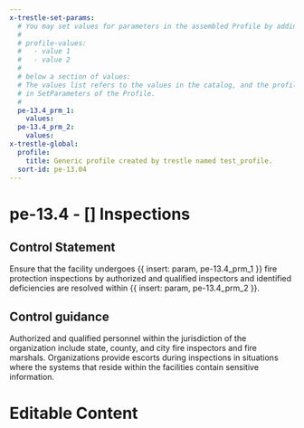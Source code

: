 ```yaml
---
x-trestle-set-params:
  # You may set values for parameters in the assembled Profile by adding
  #
  # profile-values:
  #   - value 1
  #   - value 2
  #
  # below a section of values:
  # The values list refers to the values in the catalog, and the profile-values represent values
  # in SetParameters of the Profile.
  #
  pe-13.4_prm_1:
    values:
  pe-13.4_prm_2:
    values:
x-trestle-global:
  profile:
    title: Generic profile created by trestle named test_profile.
  sort-id: pe-13.04
---
```


# pe-13.4 - \[\] Inspections

## Control Statement

Ensure that the facility undergoes {{ insert: param, pe-13.4_prm_1 }} fire protection inspections by authorized and qualified inspectors and identified deficiencies are resolved within {{ insert: param, pe-13.4_prm_2 }}.

## Control guidance

Authorized and qualified personnel within the jurisdiction of the organization include state, county, and city fire inspectors and fire marshals. Organizations provide escorts during inspections in situations where the systems that reside within the facilities contain sensitive information.

# Editable Content

<!-- Make additions and edits below -->
<!-- The above represents the contents of the control as received by the profile, prior to additions. -->
<!-- If the profile makes additions to the control, they will appear below. -->
<!-- The above markdown may not be edited but you may edit the content below, and/or introduce new additions to be made by the profile. -->
<!-- If there is a yaml header at the top, parameter values may be edited. Use --set-parameters to incorporate the changes during assembly. -->
<!-- The content here will then replace what is in the profile for this control, after running profile-assemble. -->
<!-- The current profile has no added parts for this control, but you may add new ones here. -->
<!-- Each addition must have a heading either of the form ## Control my_addition_name -->
<!-- or ## Part a. (where the a. refers to one of the control statement labels.) -->
<!-- "## Control" parts are new parts added after the statement part. -->
<!-- "## Part" parts are new parts added into the top-level statement part with that label. -->
<!-- Subparts may be added with nested hash levels of the form ### My Subpart Name -->
<!-- underneath the parent ## Control or ## Part being added -->
<!-- See https://ibm.github.io/compliance-trestle/tutorials/ssp_profile_catalog_authoring/ssp_profile_catalog_authoring for guidance. -->
